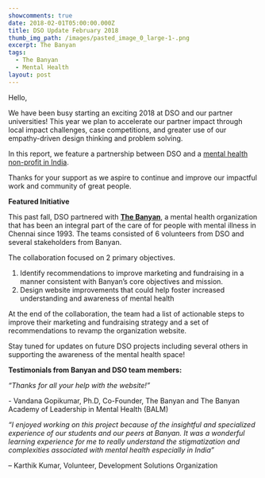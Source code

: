 ```yaml
---
showcomments: true
date: 2018-02-01T05:00:00.000Z
title: DSO Update February 2018
thumb_img_path: /images/pasted_image_0_large-1-.png
excerpt: The Banyan
tags:
  - The Banyan
  - Mental Health
layout: post
---
```

Hello,

We have been busy starting an exciting 2018 at DSO and our partner universities! This year we plan to accelerate our partner impact through local impact challenges, case competitions, and greater use of our empathy-driven design thinking and problem solving.

In this report, we feature a partnership between DSO and a [mental health non-profit in India](http://www.thebanyan.org/).

Thanks for your support as we aspire to continue and improve our impactful work and community of great people.

**Featured Initiative**

This past fall, DSO partnered with **[The Banyan](https://www.dsoglobal.org/posts/banyan/index.html)**, a mental health organization that has been an integral part of the care of for people with mental illness in Chennai since 1993. The teams consisted of 6 volunteers from DSO and several stakeholders from Banyan.

The collaboration focused on 2 primary objectives.

1. Identify recommendations to improve marketing and fundraising in a manner consistent with Banyan’s core objectives and mission.
2. Design website improvements that could help foster increased understanding and awareness of mental health

At the end of the collaboration, the team had a list of actionable steps to improve their marketing and fundraising strategy and a set of recommendations to revamp the organization website.

Stay tuned for updates on future DSO projects including several others in supporting the awareness of the mental health space!

**Testimonials from Banyan and DSO team members:**

*“Thanks for all your help with the website!”*

\- Vandana Gopikumar, Ph.D, Co-Founder, The Banyan and The Banyan Academy of Leadership in Mental Health (BALM)

*“I enjoyed working on this project because of the insightful and specialized experience of our students and our peers at Banyan. It was a wonderful learning experience for me to really understand the stigmatization and complexities associated with mental health especially in India”*

– Karthik Kumar, Volunteer, Development Solutions Organization